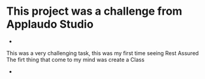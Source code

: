 # This project was a challenge from Applaudo Studio

*
This was a very challenging task, this was my first time seeing Rest Assured
The firt thing that come to my mind was create a Class

*
